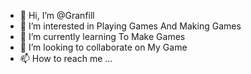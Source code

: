 - 👋 Hi, I’m @Granfill
- 👀 I’m interested in Playing Games And Making Games
- 🌱 I’m currently learning To Make Games
- 💞️ I’m looking to collaborate on My Game
- 📫 How to reach me ...

<!---
Granfill/Granfill is a ✨ special ✨ repository because its `README.md` (this file) appears on your GitHub profile.
You can click the Preview link to take a look at your changes.
--->
